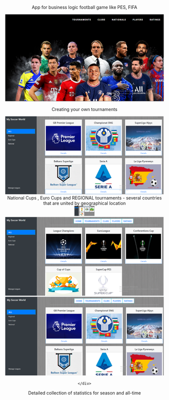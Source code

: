 <div>
    <p align="center">
        App for business logic football game like PES, FIFA
    </p>
        <img src="https://github.com/GevGrig007/MySoccerWorld/blob/master/wwwroot/images/readme/main.png" />
</div>
<div>
    <p align="center">
        Creating your own tournaments
    </p>
        <img src="https://github.com/GevGrig007/MySoccerWorld/blob/master/wwwroot/images/readme/tournaments.png" />
</div>
<div align="center">
        National Cups , Euro Cups and REGIONAL tournaments - several countries that are united by geographical location 
        <div>
             <img src="https://github.com/GevGrig007/MySoccerWorld/blob/master/wwwroot/images/readme/nationaltournaments.png" widht="32" height="32" />
             <img src="https://github.com/GevGrig007/MySoccerWorld/blob/master/wwwroot/images/readme/eurocups.png" />
             <img src="https://github.com/GevGrig007/MySoccerWorld/blob/master/wwwroot/images/readme/regional.png" />
        </div>

    </div>
<div>
        Detailed collection of statistics for season and all-time
</div>

